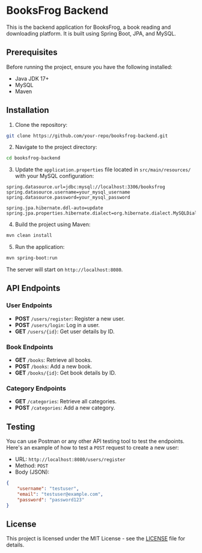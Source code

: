 
# BooksFrog Backend

This is the backend application for BooksFrog, a book reading and downloading platform. It is built using Spring Boot, JPA, and MySQL.

## Prerequisites

Before running the project, ensure you have the following installed:

- Java JDK 17+
- MySQL
- Maven

## Installation

1. Clone the repository:

```bash
git clone https://github.com/your-repo/booksfrog-backend.git
```

2. Navigate to the project directory:

```bash
cd booksfrog-backend
```

3. Update the `application.properties` file located in `src/main/resources/` with your MySQL configuration:

```properties
spring.datasource.url=jdbc:mysql://localhost:3306/booksfrog
spring.datasource.username=your_mysql_username
spring.datasource.password=your_mysql_password

spring.jpa.hibernate.ddl-auto=update
spring.jpa.properties.hibernate.dialect=org.hibernate.dialect.MySQLDialect
```

4. Build the project using Maven:

```bash
mvn clean install
```

5. Run the application:

```bash
mvn spring-boot:run
```

The server will start on `http://localhost:8080`.

## API Endpoints

### User Endpoints

- **POST** `/users/register`: Register a new user.
- **POST** `/users/login`: Log in a user.
- **GET** `/users/{id}`: Get user details by ID.

### Book Endpoints

- **GET** `/books`: Retrieve all books.
- **POST** `/books`: Add a new book.
- **GET** `/books/{id}`: Get book details by ID.

### Category Endpoints

- **GET** `/categories`: Retrieve all categories.
- **POST** `/categories`: Add a new category.

## Testing

You can use Postman or any other API testing tool to test the endpoints. Here's an example of how to test a `POST` request to create a new user:

- URL: `http://localhost:8080/users/register`
- Method: `POST`
- Body (JSON):

```json
{
    "username": "testuser",
    "email": "testuser@example.com",
    "password": "password123"
}
```

## License

This project is licensed under the MIT License - see the [LICENSE](LICENSE) file for details.
